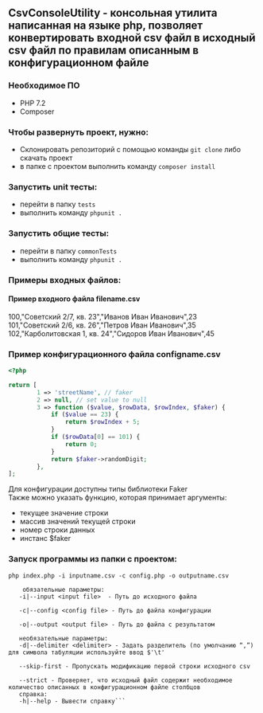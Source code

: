 ## CsvConsoleUtility - консольная утилита написанная на языке php, позволяет конвертировать входной csv файл в исходный csv файл по правилам описанным в конфигурационном файле
### Необходимое ПО
 
  - PHP 7.2
  - Composer
  
### Чтобы развернуть проект, нужно:

  - Склонировать репозиторий с помощью команды ``git clone`` либо скачать проект
  - в папке с проектом выполнить команду ``composer install``

### Запустить unit тесты:
  
  - перейти в папку ``tests``
  - выполнить команду ``phpunit .``
  
### Запустить общие тесты:

  - перейти в папку ``commonTests``
  - выполнить команду ``phpunit .``


### Примеры входных файлов:
#### Пример входного файла filename.csv
  100,"Советский 2/7, кв. 23","Иванов Иван Иванович",23\
  101,"Советский 2/6, кв. 26","Петров Иван Иванович",35\
  102,"Карболитовская 1, кв. 24","Сидоров Иван Иванович",45
### Пример конфигурационного файла configname.csv
```php
<?php

return [
        1 => 'streetName', // faker
        2 => null, // set value to null
        3 => function ($value, $rowData, $rowIndex, $faker) {
            if ($value == 23) {
                return $rowIndex + 5;
            }
            if ($rowData[0] == 101) {
                return 0;
            }
            return $faker->randomDigit;
    	},
];
```
Для конфигурации доступны типы библиотеки Faker\
Также можно указать функцию, которая принимает аргументы: 
  - текущее значение строки
  - массив значений текущей строки
  - номер строки данных
  - инстанс $faker
  
### Запуск программы из папки с проектом:
 ```php index.php -i inputname.csv -c config.php -o outputname.csv```
 
```
    обязательные параметры: 
   -i|--input <input file>  - Путь до исходного файла
     
   -c|--config <config file> - Путь до файла конфигурации
   
   -o|--output <output file> - Путь до файла с результатом
   
   необязательные параметры:
   -d|--delimiter <delimiter> - Задать разделитель (по умолчанию “,”) для символа табуляции используйте ввод $'\t'
   
   --skip-first - Пропускать модификацию первой строки исходного csv
   
   --strict - Проверяет, что исходный файл содержит необходимое количество описанных в конфигурационном файле столбцов
   справка:
   -h|--help - Вывести справку```
 
 
  
  